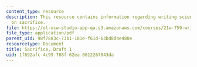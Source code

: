 ```yaml
---
content_type: resource
description: This resource contains information regarding writing science fiction
  on sacrifice.
file: https://ol-ocw-studio-app-qa.s3.amazonaws.com/courses/21w-759-writing-science-fiction-spring-2016/1f692afc4c99768f62ea0812267043da_MIT21W_759S16_Sacrifice1.pdf
file_type: application/pdf
parent_uid: 98f7883c-73b1-181e-f61d-63bd8d4e480e
resourcetype: Document
title: Sacrifice, Draft 1
uid: 1f692afc-4c99-768f-62ea-0812267043da
---
```

